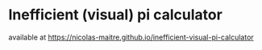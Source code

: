 # Inefficient (visual) pi calculator
available at https://nicolas-maitre.github.io/inefficient-visual-pi-calculator